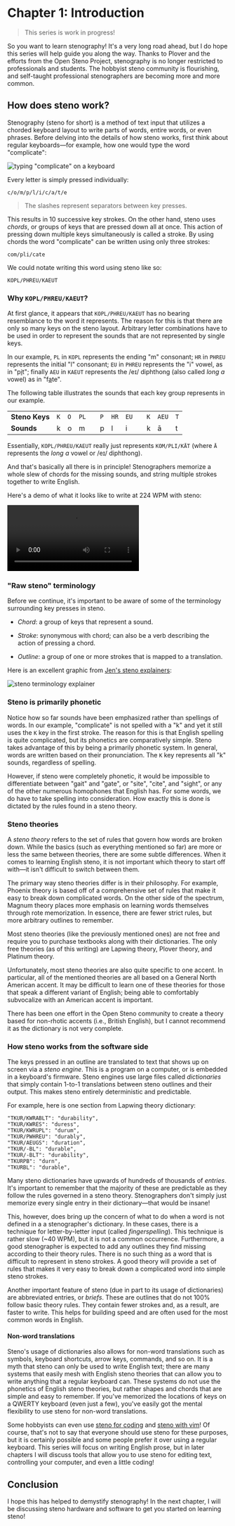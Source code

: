 # Chapter 1: Introduction

> This series is work in progress!

So you want to learn stenography! It's a very long road ahead, but I do hope this series will help guide you along the way. Thanks to Plover and the efforts from the Open Steno Project, stenography is no longer restricted to professionals and students. The hobbyist steno community is flourishing, and self-taught professional stenographers are becoming more and more common.

## How does steno work?

<steno-outline stroke="#STKPWHRAO*EUFRPBLGTSDZ" width="100%" alt="steno layout"></steno-outline>

Stenography (steno for short) is a method of text input that utilizes a chorded keyboard layout to write parts of words, entire words, or even phrases. Before delving into the details of how steno works, first think about regular keyboards—for example, how one would type the word "complicate":

![typing "complicate" on a keyboard](img/1-complicate-keyboard.gif)

Every letter is simply pressed individually:
```
c/o/m/p/l/i/c/a/t/e
```

> The slashes represent separators between key presses.

This results in 10 successive key strokes. On the other hand, steno uses *chords*, or groups of keys that are pressed down all at once. This action of pressing down multiple keys simultaneously is called a stroke. By using chords the word "complicate" can be written using only three strokes:

```
com/pli/cate
```

<steno-outline stroke="KOPL/PHREU/KAEUT" width="100%" alt="writing 'complicate' with steno"></steno-outline>

We could notate writing this word using steno like so:

```
KOPL/PHREU/KAEUT
```

### Why `KOPL/PHREU/KAEUT`?

At first glance, it appears that `KOPL/PHREU/KAEUT` has no bearing resemblance to the word it represents. The reason for this is that there are only so many keys on the steno layout. Arbitrary letter combinations have to be used in order to represent the sounds that are not represented by single keys.

<steno-outline stroke="#STKPWHRAO*EUFRPBLGTSDZ" width="100%" alt="steno layout"></steno-outline>

In our example, `PL` in `KOPL` represents the ending "m" consonant; `HR` in `PHREU` represents the initial "l" consonant; `EU` in `PHREU` represents the "i" vowel, as in "p<ins>i</ins>t"; finally `AEU` in `KAEUT` represents the /eɪ/ diphthong (also called *long a* vowel) as in "f<ins>a</ins>te".

The following table illustrates the sounds that each key group represents in our example.

| | | | | | | | | | | | |
| -- | -- | -- | -- | -- | -- | -- | -- | -- | -- | -- | -- |
| **Steno Keys** | `K` | `O` | `PL` | | `P` | `HR` | `EU` | | `K` | `AEU` | `T` |
| **Sounds** | k | o | m | | p | l | i | | k | ā | t |

Essentially, `KOPL/PHREU/KAEUT` really just represents `KOM/PLI/KĀT` (where `Ā` represents the *long a* vowel or /eɪ/ diphthong).

And that's basically all there is in principle! Stenographers memorize a whole slew of chords for the missing sounds, and string multiple strokes together to write English.

Here's a demo of what it looks like to write at 224 WPM with steno:

<video controls>
<source src="img/1-demo.mp4" type="video/mp4">
</video>

### "Raw steno" terminology

Before we continue, it's important to be aware of some of the terminology surrounding key presses in steno.

* *Chord*: a group of keys that represent a sound.

* *Stroke*: synonymous with chord; can also be a verb describing the action of pressing a chord.

* *Outline*: a group of one or more strokes that is mapped to a translation.

Here is an excellent graphic from [Jen's steno explainers](https://steno.sammdot.ca/steno-terminology.png):

![steno terminology explainer](img/1-terminology.png)

### Steno is primarily phonetic

Notice how so far sounds have been emphasized rather than spellings of words. In our example, "complicate" is not spelled with a "k" and yet it still uses the `K` key in the first stroke. The reason for this is that English spelling is quite complicated, but its phonetics are comparatively simple. Steno takes advantage of this by being a primarily phonetic system. In general, words are written based on their pronunciation. The `K` key represents all "k" sounds, regardless of spelling.

However, if steno were completely phonetic, it would be impossible to differentiate between "gait" and "gate", or "site", "cite", and "sight", or any of the other numerous homophones that English has. For some words, we do have to take spelling into consideration. How exactly this is done is dictated by the rules found in a steno theory.

### Steno theories

A *steno theory* refers to the set of rules that govern how words are broken down. While the basics (such as everything mentioned so far) are more or less the same between theories, there are some subtle differences. When it comes to learning English steno, it is not important which theory to start off with—it isn't difficult to switch between them.

The primary way steno theories differ is in their philosophy. For example, Phoenix theory is based off of a comprehensive set of rules that make it easy to break down complicated words. On the other side of the spectrum, Magnum theory places more emphasis on learning words themselves through rote memorization. In essence, there are fewer strict rules, but more arbitrary outlines to remember.

Most steno theories (like the previously mentioned ones) are not free and require you to purchase textbooks along with their dictionaries. The only free theories (as of this writing) are Lapwing theory, Plover theory, and Platinum theory.

Unfortunately, most steno theories are also quite specific to one accent. In particular, all of the mentioned theories are all based on a General North American accent. It may be difficult to learn one of these theories for those that speak a different variant of English; being able to comfortably subvocalize with an American accent is important.

There has been one effort in the Open Steno community to create a theory based for non-rhotic accents (i.e., British English), but I cannot recommend it as the dictionary is not very complete.

### How steno works from the software side

The keys pressed in an outline are translated to text that shows up on screen via a *steno engine*. This is a program on a computer, or is embedded in a keyboard's firmware. Steno engines use large files called *dictionaries* that simply contain 1-to-1 translations between steno outlines and their output. This makes steno entirely deterministic and predictable.

For example, here is one section from Lapwing theory dictionary:

```
"TKUR/KWRABLT": "durability",
"TKUR/KWRES": "duress",
"TKUR/KWRUPL": "durum",
"TKUR/PWHREU": "durably",
"TKUR/AEUGS": "duration",
"TKUR/-BL": "durable",
"TKUR/-BLT": "durability",
"TKURPB": "durn",
"TKURBL": "durable",
```

Many steno dictionaries have upwards of hundreds of thousands of *entries*. It's important to remember that the majority of these  are predictable as they follow the rules governed in a steno theory. Stenographers don't simply just memorize every single entry in their dictionary—that would be insane!

This, however, does bring up the concern of what to do when a word is not defined in a a stenographer's dictionary. In these cases, there is a technique for letter-by-letter input (called *fingerspelling*). This technique is rather slow (~40 WPM), but it is not a common occurrence. Furthermore, a good stenographer is expected to add any outlines they find missing according to their theory rules. There is no such thing as a word that is difficult to represent in steno strokes. A good theory will provide a set of rules that makes it very easy to break down a complicated word into simple steno strokes.

Another important feature of steno (due in part to its usage of dictionaries) are abbreviated entries, or *briefs*. These are outlines that do not 100% follow basic theory rules. They contain fewer strokes and, as a result, are faster to write. This helps for building speed and are often used for the most common words in English.

#### Non-word translations

Steno's usage of dictionaries also allows for non-word translations such as symbols, keyboard shortcuts, arrow keys, commands, and so on. It is a myth that steno can only be used to write English text; there are many systems that easily mesh with English steno theories that can allow you to write anything that a regular keyboard can. These systems do not use the phonetics of English steno theories, but rather shapes and chords that are simple and easy to remember. If you've memorized the locations of keys on a QWERTY keyboard (even just a few), you've easily got the mental flexibility to use steno for non-word translations.

Some hobbyists can even use [steno for coding](https://www.youtube.com/watch?v=T_kMd7rxYU0) and [steno with vim](https://www.youtube.com/watch?v=8-oDPhmpN9g)! Of course, that's not to say that everyone should use steno for these purposes, but it is certainly possible and some people prefer it over using a regular keyboard. This series will focus on writing English prose, but in later chapters I will discuss tools that allow you to use steno for editing text, controlling your computer, and even a little coding!

## Conclusion

I hope this has helped to demystify stenography! In the next chapter, I will be discussing steno hardware and software to get you started on learning steno!
